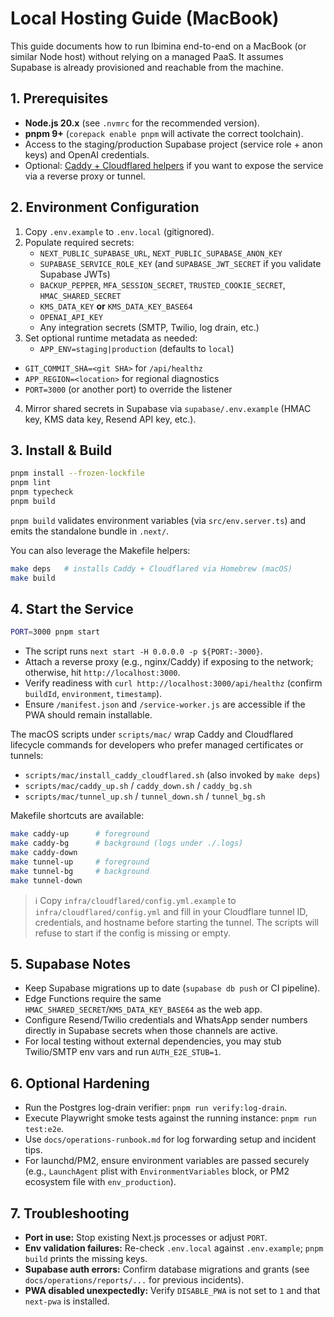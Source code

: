# Local Hosting Guide (MacBook)

This guide documents how to run Ibimina end-to-end on a MacBook (or similar Node host) without relying on a managed PaaS. It assumes Supabase is already provisioned and reachable from the machine.

## 1. Prerequisites
- **Node.js 20.x** (see `.nvmrc` for the recommended version).
- **pnpm 9+** (`corepack enable pnpm` will activate the correct toolchain).
- Access to the staging/production Supabase project (service role + anon keys) and OpenAI credentials.
- Optional: [Caddy + Cloudflared helpers](../scripts/mac/) if you want to expose the service via a reverse proxy or tunnel.

## 2. Environment Configuration
1. Copy `.env.example` to `.env.local` (gitignored).
2. Populate required secrets:
   - `NEXT_PUBLIC_SUPABASE_URL`, `NEXT_PUBLIC_SUPABASE_ANON_KEY`
   - `SUPABASE_SERVICE_ROLE_KEY` (and `SUPABASE_JWT_SECRET` if you validate Supabase JWTs)
   - `BACKUP_PEPPER`, `MFA_SESSION_SECRET`, `TRUSTED_COOKIE_SECRET`, `HMAC_SHARED_SECRET`
   - `KMS_DATA_KEY` **or** `KMS_DATA_KEY_BASE64`
   - `OPENAI_API_KEY`
   - Any integration secrets (SMTP, Twilio, log drain, etc.)
3. Set optional runtime metadata as needed:
   - `APP_ENV=staging|production` (defaults to `local`)
  - `GIT_COMMIT_SHA=<git SHA>` for `/api/healthz`
   - `APP_REGION=<location>` for regional diagnostics
   - `PORT=3000` (or another port) to override the listener
4. Mirror shared secrets in Supabase via `supabase/.env.example` (HMAC key, KMS data key, Resend API key, etc.).

## 3. Install & Build
```bash
pnpm install --frozen-lockfile
pnpm lint
pnpm typecheck
pnpm build
```
`pnpm build` validates environment variables (via `src/env.server.ts`) and emits the standalone bundle in `.next/`.

You can also leverage the Makefile helpers:
```bash
make deps   # installs Caddy + Cloudflared via Homebrew (macOS)
make build
```

## 4. Start the Service
```bash
PORT=3000 pnpm start
```
- The script runs `next start -H 0.0.0.0 -p ${PORT:-3000}`.
- Attach a reverse proxy (e.g., nginx/Caddy) if exposing to the network; otherwise, hit `http://localhost:3000`.
- Verify readiness with `curl http://localhost:3000/api/healthz` (confirm `buildId`, `environment`, `timestamp`).
- Ensure `/manifest.json` and `/service-worker.js` are accessible if the PWA should remain installable.

The macOS scripts under `scripts/mac/` wrap Caddy and Cloudflared lifecycle commands for developers who prefer managed certificates or tunnels:
- `scripts/mac/install_caddy_cloudflared.sh` (also invoked by `make deps`)
- `scripts/mac/caddy_up.sh` / `caddy_down.sh` / `caddy_bg.sh`
- `scripts/mac/tunnel_up.sh` / `tunnel_down.sh` / `tunnel_bg.sh`

Makefile shortcuts are available:
```bash
make caddy-up      # foreground
make caddy-bg      # background (logs under ./.logs)
make caddy-down
make tunnel-up     # foreground
make tunnel-bg     # background
make tunnel-down
```

> ℹ️ Copy `infra/cloudflared/config.yml.example` to `infra/cloudflared/config.yml` and fill in your Cloudflare tunnel ID, credentials, and hostname before starting the tunnel. The scripts will refuse to start if the config is missing or empty.

## 5. Supabase Notes
- Keep Supabase migrations up to date (`supabase db push` or CI pipeline).
- Edge Functions require the same `HMAC_SHARED_SECRET`/`KMS_DATA_KEY_BASE64` as the web app.
- Configure Resend/Twilio credentials and WhatsApp sender numbers directly in Supabase secrets when those channels are active.
- For local testing without external dependencies, you may stub Twilio/SMTP env vars and run `AUTH_E2E_STUB=1`.

## 6. Optional Hardening
- Run the Postgres log-drain verifier: `pnpm run verify:log-drain`.
- Execute Playwright smoke tests against the running instance: `pnpm run test:e2e`.
- Use `docs/operations-runbook.md` for log forwarding setup and incident tips.
- For launchd/PM2, ensure environment variables are passed securely (e.g., `LaunchAgent` plist with `EnvironmentVariables` block, or PM2 ecosystem file with `env_production`).

## 7. Troubleshooting
- **Port in use:** Stop existing Next.js processes or adjust `PORT`.
- **Env validation failures:** Re-check `.env.local` against `.env.example`; `pnpm build` prints the missing keys.
- **Supabase auth errors:** Confirm database migrations and grants (see `docs/operations/reports/...` for previous incidents).
- **PWA disabled unexpectedly:** Verify `DISABLE_PWA` is not set to `1` and that `next-pwa` is installed.

